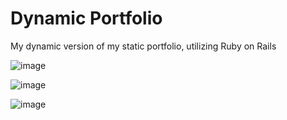 # Dynamic Portfolio

My dynamic version of my static portfolio, utilizing Ruby on Rails

![image](https://github.com/Michael-R-R/dynamic_portfolio/assets/54217603/9f4946ac-1f20-48c1-a166-4283e8f1bb41)

![image](https://github.com/Michael-R-R/dynamic_portfolio/assets/54217603/d91d9926-2b3c-44f7-b05b-9aa93f46889c)

![image](https://github.com/Michael-R-R/dynamic_portfolio/assets/54217603/6c54d867-1186-4d3e-b690-f09a4fd075e4)
